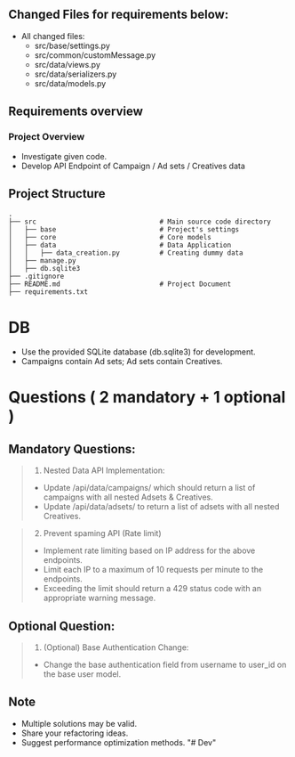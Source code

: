 ## Changed Files for requirements below:
- All changed files: 
  + src/base/settings.py
  + src/common/customMessage.py
  + src/data/views.py
  + src/data/serializers.py
  + src/data/models.py

## Requirements overview

### Project Overview

- Investigate given code.
- Develop API Endpoint of Campaign / Ad sets / Creatives data

## Project Structure

```
.
├── src                               # Main source code directory
│   ├── base                          # Project's settings
│   ├── core                          # Core models
│   ├── data                          # Data Application
│   │   ├── data_creation.py          # Creating dummy data
│   ├── manage.py
│   ├── db.sqlite3
├── .gitignore
├── README.md                         # Project Document
├── requirements.txt
```

# DB

- Use the provided SQLite database (db.sqlite3) for development.
- Campaigns contain Ad sets; Ad sets contain Creatives.

# Questions ( 2 mandatory + 1 optional )

## Mandatory Questions:

> 1. Nested Data API Implementation:
>
> - Update /api/data/campaigns/ which should return a list of campaigns with all nested Adsets & Creatives.
> - Update /api/data/adsets/ to return a list of adsets with all nested Creatives.

> 2. Prevent spaming API (Rate limit)
>
> - Implement rate limiting based on IP address for the above endpoints.
> - Limit each IP to a maximum of 10 requests per minute to the endpoints.
> - Exceeding the limit should return a 429 status code with an appropriate warning message.

## Optional Question:

> 1.  (Optional) Base Authentication Change:
>
> - Change the base authentication field from username to user_id on the base user model.

## Note

- Multiple solutions may be valid.
- Share your refactoring ideas.
- Suggest performance optimization methods.
"# Dev" 
